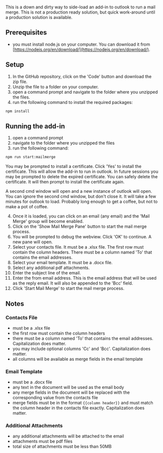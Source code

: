 This is a down and dirty way to side-load an add-in to outlook to run a mail merge.  This is not a production ready solution, but quick work-around until a production solution is available.

## Prerequisites
- you must install node.js on your computer.  You can download it from [https://nodejs.org/en/download/](https://nodejs.org/en/download/).

## Setup
1. In the GitHub repository, click on the 'Code' button and download the zip file.
2. Unzip the file to a folder on your computer.
3. open a command prompt and navigate to the folder where you unzipped the files.
4. run the following command to install the required packages:
```bash
npm install
```

## Running the add-in
1. open a command prompt
2. navigate to the folder where you unzipped the files
3. run the following command:
```bash
npm run start:mailmerge
```
You may be prompted to install a certificate.  Click 'Yes' to install the certificate.  This will allow the add-in to run in outlook.  In future sessions you may be prompted to delete the expired certificate.  You can safely delete the certificate.  It will then prompt to install the certificate again.

A second cmd window will open and a new instance of outlook will open.  You can ignore the second cmd window, but don't close it.  It will take a few minutes for outlook to load.  Probably long enough to get a coffee, but not to make a pot of coffee.

4. Once it is loaded, you can click on an email (any email) and the 'Mail Merge' group will become enabled.
5. Click on the 'Show Mail Merge Pane' button to start the mail merge process.
6. You will be prompted to debug the webview.  Click 'OK' to continue. A new pane will open.
7. Select your contacts file.  It must be a .xlsx file.  The first row must contain the column headers. There must be a column named 'To' that contains the email addresses.
8. Select your email template.  It must be a .docx file.
9. Select any additional pdf attachments.
10. Enter the subject line of the email.
11. Enter the from email address.  This is the email address that will be used as the reply email.  It will also be appended to the 'Bcc' field.
12. Click 'Start Mail Merge' to start the mail merge process.

## Notes
### Contacts File
- must be a .xlsx file
- the first row must contain the column headers
- there must be a column named 'To' that contains the email addresses. Capitalization does matter.
- you may include optional columns 'Cc' and 'Bcc'.  Capitalization does matter.
- all columns will be available as merge fields in the email template
### Email Template
- must be a .docx file
- any text in the document will be used as the email body
- any merge fields in the document will be replaced with the corresponding value from the contacts file
- merge fields must be in the format `{{column header}}` and must match the column header in the contacts file exactly.  Capitalization does matter.
### Additional Attachments
- any additional attachments will be attached to the email
- attachments must be pdf files
- total size of attachments must be less than 50MB


